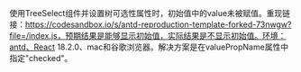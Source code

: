 使用TreeSelect组件并设置树可选性属性时，初始值中的value未被赋值。重现链接：https://codesandbox.io/s/antd-reproduction-template-forked-73nwgw?file=/index.js，预期结果是能够显示初始值，实际结果是不显示初始值。环境：antd、React 18.2.0、mac和谷歌浏览器。解决方案是在valuePropName属性中指定"checked"。
